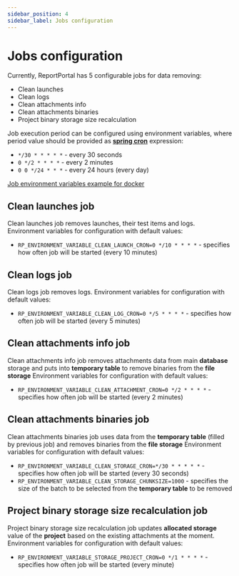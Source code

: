 ```yaml
---
sidebar_position: 4
sidebar_label: Jobs configuration
---
```


# Jobs configuration

Currently, ReportPortal has 5 configurable jobs for data removing:
* Clean launches
* Clean logs
* Clean attachments info
* Clean attachments binaries
* Project binary storage size recalculation

Job execution period can be configured using environment variables, where period value should be provided as [**spring cron**](https://www.baeldung.com/cron-syntax-linux-vs-spring) expression:
* `*/30 * * * * *` - every 30 seconds
* `0 */2 * * * *` - every 2 minutes
* `0 0 */24 * * *` - every 24 hours (every day)

[Job environment variables example for docker](https://github.com/reportportal/reportportal/blob/2b22c61f87674aaf2efc7a973af38004c2517680/docker-compose.yml#L237-L241)

## Clean launches job

Clean launches job removes launches, their test items and logs.
Environment variables for configuration with default values:
* `RP_ENVIRONMENT_VARIABLE_CLEAN_LAUNCH_CRON=0 */10 * * * *` - specifies how often job will be started (every 10 minutes)

## Clean logs job

Clean logs job removes logs.
Environment variables for configuration with default values:
* `RP_ENVIRONMENT_VARIABLE_CLEAN_LOG_CRON=0 */5 * * * *` - specifies how often job will be started (every 5 minutes)

## Clean attachments info job

Clean attachments info job removes attachments data from main **database** storage and puts into **temporary table** to remove binaries from the **file storage**
Environment variables for configuration with default values:
* `RP_ENVIRONMENT_VARIABLE_CLEAN_ATTACHMENT_CRON=0 */2 * * * *` - specifies how often job will be started (every 2 minutes)

## Clean attachments binaries job

Clean attachments binaries job uses data from the **temporary table** (filled by previous job) 
and removes binaries from the **file storage**
Environment variables for configuration with default values:
* `RP_ENVIRONMENT_VARIABLE_CLEAN_STORAGE_CRON=*/30 * * * * *` - specifies how often job will be started (every 30 seconds)
* `RP_ENVIRONMENT_VARIABLE_CLEAN_STORAGE_CHUNKSIZE=1000` - specifies the size of the batch to be selected from the **temporary table** to be removed

## Project binary storage size recalculation job

Project binary storage size recalculation job updates **allocated storage** value of the **project** based on the existing attachments at the moment.
Environment variables for configuration with default values:
* `RP_ENVIRONMENT_VARIABLE_STORAGE_PROJECT_CRON=0 */1 * * * *` - specifies how often job will be started (every minute)
